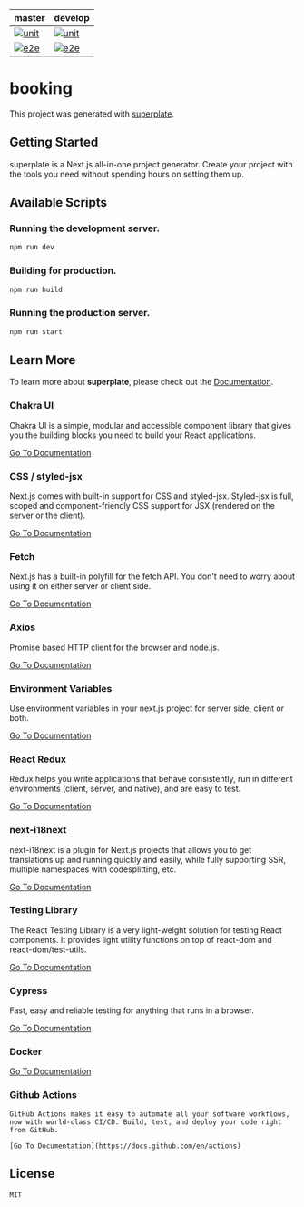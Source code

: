 | master       | develop   |
|--------------|-----------|
| [![unit](https://github.com/Tenniscenter-Buchs/booking/actions/workflows/unit.yml/badge.svg?branch=master)](https://github.com/Tenniscenter-Buchs/booking/actions/workflows/unit.yml) | [![unit](https://github.com/Tenniscenter-Buchs/booking/actions/workflows/unit.yml/badge.svg?branch=develop)](https://github.com/Tenniscenter-Buchs/booking/actions/workflows/unit.yml) |
| [![e2e](https://github.com/Tenniscenter-Buchs/booking/actions/workflows/e2e.yml/badge.svg?branch=master)](https://github.com/Tenniscenter-Buchs/booking/actions/workflows/e2e.yml) | [![e2e](https://github.com/Tenniscenter-Buchs/booking/actions/workflows/e2e.yml/badge.svg?branch=develop)](https://github.com/Tenniscenter-Buchs/booking/actions/workflows/e2e.yml) |

# booking


This project was generated with [superplate](https://github.com/pankod/superplate).

## Getting Started

superplate is a Next.js all-in-one project generator. Create your project with the tools you need without spending hours on setting them up.

## Available Scripts

### Running the development server.

```bash
npm run dev
```

### Building for production.

```bash
npm run build
```

### Running the production server.

```bash
npm run start
```

## Learn More

To learn more about **superplate**, please check out the [Documentation](https://github.com/pankod/superplate).


### **Chakra UI**

Chakra UI is a simple, modular and accessible component library that gives you the building blocks you need to build your React applications.

[Go To Documentation](https://chakra-ui.com/docs/getting-started)


### **CSS / styled-jsx**

Next.js comes with built-in support for CSS and styled-jsx. Styled-jsx is full, scoped and component-friendly CSS support for JSX (rendered on the server or the client).

[Go To Documentation](https://github.com/vercel/styled-jsx)


### **Fetch**

Next.js has a built-in polyfill for the fetch API. You don&#39;t need to worry about using it on either server or client side.

[Go To Documentation](https://developer.mozilla.org/en-US/docs/Web/API/Fetch_API)


### **Axios**

Promise based HTTP client for the browser and node.js.

[Go To Documentation](https://github.com/axios/axios)


### **Environment Variables**

Use environment variables in your next.js project for server side, client or both.

[Go To Documentation](https://github.com/vercel/next.js/tree/canary/examples/environment-variables)


### **React Redux**

Redux helps you write applications that behave consistently, run in different environments (client, server, and native), and are easy to test.

[Go To Documentation](https://redux.js.org/introduction/getting-started)


### **next-i18next**

next-i18next is a plugin for Next.js projects that allows you to get translations up and running quickly and easily, while fully supporting SSR, multiple namespaces with codesplitting, etc.

[Go To Documentation](https://github.com/isaachinman/next-i18next)


### **Testing Library**

The React Testing Library is a very light-weight solution for testing React components. It provides light utility functions on top of react-dom and react-dom/test-utils.

[Go To Documentation](https://testing-library.com/docs/)


### **Cypress**

Fast, easy and reliable testing for anything that runs in a browser.

[Go To Documentation](https://docs.cypress.io/guides/overview/why-cypress.html)


### **Docker**



[Go To Documentation]()


### **Github Actions**

    GitHub Actions makes it easy to automate all your software workflows, now with world-class CI/CD. Build, test, and deploy your code right from GitHub.

    [Go To Documentation](https://docs.github.com/en/actions)



## License

    MIT
